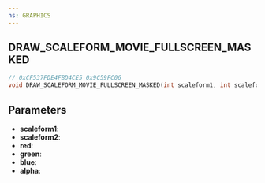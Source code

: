 ```yaml
---
ns: GRAPHICS
---
```

## DRAW_SCALEFORM_MOVIE_FULLSCREEN_MASKED

```c
// 0xCF537FDE4FBD4CE5 0x9C59FC06
void DRAW_SCALEFORM_MOVIE_FULLSCREEN_MASKED(int scaleform1, int scaleform2, int red, int green, int blue, int alpha);
```


## Parameters
* **scaleform1**: 
* **scaleform2**: 
* **red**: 
* **green**: 
* **blue**: 
* **alpha**: 

